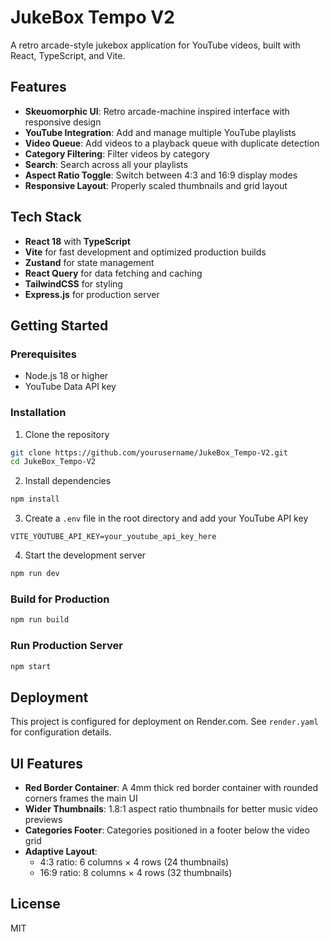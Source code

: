 # JukeBox Tempo V2

A retro arcade-style jukebox application for YouTube videos, built with React, TypeScript, and Vite.

## Features

- **Skeuomorphic UI**: Retro arcade-machine inspired interface with responsive design
- **YouTube Integration**: Add and manage multiple YouTube playlists
- **Video Queue**: Add videos to a playback queue with duplicate detection
- **Category Filtering**: Filter videos by category
- **Search**: Search across all your playlists
- **Aspect Ratio Toggle**: Switch between 4:3 and 16:9 display modes
- **Responsive Layout**: Properly scaled thumbnails and grid layout

## Tech Stack

- **React 18** with **TypeScript**
- **Vite** for fast development and optimized production builds
- **Zustand** for state management
- **React Query** for data fetching and caching
- **TailwindCSS** for styling
- **Express.js** for production server

## Getting Started

### Prerequisites

- Node.js 18 or higher
- YouTube Data API key

### Installation

1. Clone the repository
```bash
git clone https://github.com/yourusername/JukeBox_Tempo-V2.git
cd JukeBox_Tempo-V2
```

2. Install dependencies
```bash
npm install
```

3. Create a `.env` file in the root directory and add your YouTube API key
```
VITE_YOUTUBE_API_KEY=your_youtube_api_key_here
```

4. Start the development server
```bash
npm run dev
```

### Build for Production

```bash
npm run build
```

### Run Production Server

```bash
npm start
```

## Deployment

This project is configured for deployment on Render.com. See `render.yaml` for configuration details.

## UI Features

- **Red Border Container**: A 4mm thick red border container with rounded corners frames the main UI
- **Wider Thumbnails**: 1.8:1 aspect ratio thumbnails for better music video previews
- **Categories Footer**: Categories positioned in a footer below the video grid
- **Adaptive Layout**: 
  - 4:3 ratio: 6 columns × 4 rows (24 thumbnails)
  - 16:9 ratio: 8 columns × 4 rows (32 thumbnails)

## License

MIT

